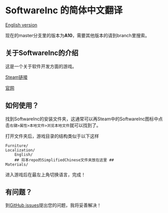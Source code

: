 # SoftwareInc 的简体中文翻译
[English version](./README_EN.md)

现在的master分支里的版本为**A10**，需要其他版本的请到branch里搜索。

## 关于SoftwareInc的介绍
这是一个关于软件开发方面的游戏。

[Steam链接](https://store.steampowered.com/app/362620)

[官网](https://softwareinc.coredumping.com/)

## 如何使用？

找到SoftwareInc的安装文件夹，这通常可以再Steam中的SoftwareInc图标中点击`右键>属性>本地文件>浏览本地文件`就可以找到了。

打开文件夹后，游戏目录的结构类似于以下这样

```
Furniture/
Localization/
    English/
    ## 将本repo的SimplifiedChinese文件夹放在这里 ##
Materials/
```

进入游戏后在最左上角切换语言，完成！

## 有问题？
到[GitHub issues](https://github.com/bmyjacks/SoftwareIncSimplifiedChinese/issues)提出您的问题，我将妥善解决！